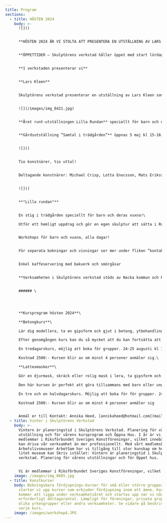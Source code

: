 ```yaml
---
title: Program
sections:
  - title: HÖSTEN 2024
    body: >-
      ![]()


      **HÖSTEN 2024 ÄR VI STOLTA ATT PRESENTERA EN UTSTÄLLNING AV LARS KLEEN** som gör ett specialbyggt verk för vår verkstad. Vernissage 31 augusti kl. 12-16. Läs mer om utställningen längre ner.


      **ÖPPETTIDER – Skulptörens verkstad håller öppet med start lördag 31 augusti därefter alla helger lörd-sönd fram till 29 september kl 12-16**


      **I verkstaden presenterar vi**


      **Lars Kleen**


      Skulptörens verkstad presenterar en utställning av Lars Kleen som bygger ett verk speciellt anpassat till verkstadens rymd och stämning. Stora konstverk är kännetecknande för Lars Kleen. Han har en känsla för materialens olika egenskaper som resulterar i avancerade konstruktioner i trä, järn och betong.  De tekniska konstruktionerna hänger samman med ett konstnärligt sökande och utstrålar ett rent sakralt uttryck.


      ![](/images/img_0421.jpg)


      **Året runt-utställningen Lilla Rundan** speciellt för barn och deras vuxna. Besök och upptäck skulpturer i snåren och bland träden. Utför ett hemligt uppdrag och gör en egen skulptur att sätta i Rundan!


      **Gårdsutställning ”Samtal i trädgården”** öppnas 5 maj kl 15-16.och är öppet året ut. Vi presenterar skulptur på gårdsplanen och i trädgården.


      ![]()


      Tio konstnärer, tio uttal!


      Deltagande konstnärer: Michael Crisp, Lotta Enocsson, Mats Eriksson, Annika Heed, Dina Hviid, Bitte Jonason Åkerlund, Mats Lodén, Torsten Renqvist, Mats Åberg, Erik Åkerlund


      ![]()


      **"Lilla rundan"**


      En stig i trädgården speciellt för barn och deras vuxna!\

      Utför ett hemligt uppdrag och gör en egen skulptur att sätta i Rundan!


      Workshops för barn och vuxna, alla dagar!


      För separata bokningar och visningar ser mer under fliken ”kontakt” [](mailto:kontakt@renqvistsverkstad.se)


      Enkel kaffeservering med bakverk och smörgåsar


      **Verksamheten i Skulptörens verkstad stöds av Nacka kommun och Riksförbundet Sveriges Konstföreningar**


      ###### \




      **Kursprogram hösten 2024**\

      **Betongkurs**\

      Lär dig modellera, ta en gipsform och gjut i betong, ytbehandling eller färgbehandling av betong\

      Efter genomgången kurs kan du så mycket att du kan fortsätta att arbeta i betong på egen hand.\

      En tredagarskurs, möjlig att boka för grupper. 24-25 augusti kl 11-16 samt 1 september kl 11-16\

      Kostnad 2500:- Kursen blir av om minst 4 personer anmäler sig.\

      **Lattexmasker**\

      Gör en djurmask, skräck eller rolig mask i lera, ta gipsform och gjut din egen latexmask, måla den\

      Den här kursen är perfekt att göra tillsammans med barn eller ungdomar. Du får din egen mask att bära på fest eller äventyr. Dessutom kan du gjuta fler masker i samma form, kanske till hela familjen!\

      En tre och en halvdagarskurs. Möjlig att boka för för grupper. 24-25 augusti kl 11-16, 1 september kl 11-13,  8 september kl 11-16\

      Kostnad 2500:- Kursen blir av om minst 4 personer anmäler sig


      Anmäl er till Kontakt: Annika Heed, [annikaheed@hotmail.com](mailto:annikaheed@hotmail.com) 0738262254.
  - title: Vinter i Skulptörens Verkstad
    body: >-
      Vintern är planeringstid i Skulptörens Verkstad. Planering för vårens
      utställning och för vårens kursprogram och Öppna Hus. I år är vi nyblivna
      medlemmar i Riksförbundet Sveriges Konstföreningar, vilket innebär att vi
      kan driva vår verksamhet än mer professionellt. Med vårt medlemskap i
      Arbetslivsmuseer ArbetSam har vi tillgång till stor kunskap om hur ett
      litet museum kan Skriv istället: Vintern är planeringstid i Skulptörens
      verkstad. Planering för vårens utställningar och för Öppet hus. 


      Vi är medlemmar i Riksförbundet Sveriges Konstföreningar, vilket innebär att vi kan bedriva vår verksamhet än mer professionellt. Med vårt medlemsskap i Arbetslivsmuseer ArbetSam har vi tillgång till stor kunskap om hur ett litet museum kan drivas.
    image: /images/img_0805.jpg
  - title: Konstkurser
    body: Bokningsbara fördjupnings-kurser för små eller större grupper. I år
      startar vi upp kurser som erbjuder fördjupning inom ett ämne. Kurserna
      kommer att ligga under verksamhetsåret och startas upp när vi når upp i
      erforderligt deltagarantal. Lämpligt för föreningar, privata grupper,
      olika yrkesgrupper eller andra verksamheter. Se vidare på beskrivning av
      varje kurs.
    image: /images/workshop4.JPG
---
```

